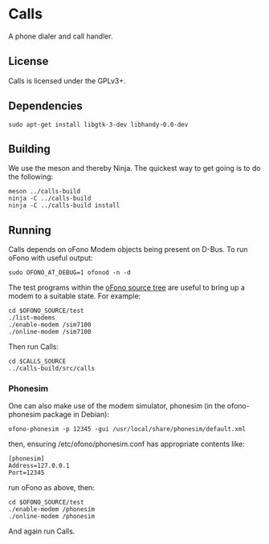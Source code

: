 # Calls

A phone dialer and call handler.

## License

Calls is licensed under the GPLv3+.

## Dependencies

    sudo apt-get install libgtk-3-dev libhandy-0.0-dev

## Building

We use the meson and thereby Ninja.  The quickest way to get going is
to do the following:

    meson ../calls-build
    ninja -C ../calls-build
    ninja -C ../calls-build install


## Running
Calls depends on oFono Modem objects being present on D-Bus.  To run
oFono with useful output:

    sudo OFONO_AT_DEBUG=1 ofonod -n -d

The test programs within the [oFono source
tree](https://git.kernel.org/pub/scm/network/ofono/ofono.git) are
useful to bring up a modem to a suitable state.  For example:

    cd $OFONO_SOURCE/test
    ./list-modems
    ./enable-modem /sim7100
    ./online-modem /sim7100

Then run Calls:

    cd $CALLS_SOURCE
    ../calls-build/src/calls


### Phonesim
One can also make use of the modem simulator, phonesim (in the
ofono-phonesim package in Debian):

    ofono-phonesim -p 12345 -gui /usr/local/share/phonesim/default.xml

then, ensuring /etc/ofono/phonesim.conf has appropriate contents like:

    [phonesim]
    Address=127.0.0.1
    Port=12345

run oFono as above, then:

    cd $OFONO_SOURCE/test
    ./enable-modem /phonesim
    ./online-modem /phonesim

And again run Calls.
